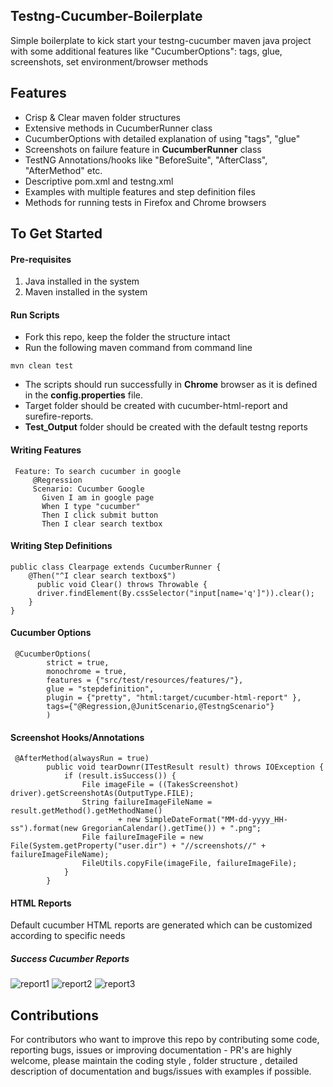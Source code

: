 ## Testng-Cucumber-Boilerplate  
Simple boilerplate to kick start your testng-cucumber maven java project with some additional features like "CucumberOptions": tags, glue, screenshots, set environment/browser methods
## Features
* Crisp & Clear maven folder structures
* Extensive methods in CucumberRunner class
* CucumberOptions with detailed explanation of using "tags", "glue"
* Screenshots on failure feature in **CucumberRunner** class
* TestNG Annotations/hooks like "BeforeSuite", "AfterClass", "AfterMethod" etc.
* Descriptive pom.xml and testng.xml
* Examples with multiple features and step definition files
* Methods for running tests in Firefox and Chrome browsers

## To Get Started

#### Pre-requisites
1. Java installed in the system
2. Maven installed in the system

#### Run Scripts
* Fork this repo, keep the folder the structure intact
* Run the following maven command from command line 
```
mvn clean test
```
* The scripts should run successfully in **Chrome** browser as it is defined in the **config.properties** file.
* Target folder should be created with cucumber-html-report and surefire-reports.
* **Test_Output** folder should be created with the default testng reports

#### Writing Features
```
 Feature: To search cucumber in google
     @Regression
     Scenario: Cucumber Google
       Given I am in google page
       When I type "cucumber"
       Then I click submit button
       Then I clear search textbox
```


#### Writing Step Definitions

```
public class Clearpage extends CucumberRunner {
    @Then("^I clear search textbox$")
      public void Clear() throws Throwable {
      driver.findElement(By.cssSelector("input[name='q']")).clear();
    }
}
```


#### Cucumber Options

```
 @CucumberOptions(
      	strict = true,
      	monochrome = true,
      	features = {"src/test/resources/features/"},
      	glue = "stepdefinition",
      	plugin = {"pretty", "html:target/cucumber-html-report" },
      	tags={"@Regression,@JunitScenario,@TestngScenario"}
        )
```


#### Screenshot Hooks/Annotations

```
 @AfterMethod(alwaysRun = true)
     	public void tearDownr(ITestResult result) throws IOException {
     		if (result.isSuccess()) {
     			File imageFile = ((TakesScreenshot) driver).getScreenshotAs(OutputType.FILE);
     			String failureImageFileName = result.getMethod().getMethodName()
     					+ new SimpleDateFormat("MM-dd-yyyy_HH-ss").format(new GregorianCalendar().getTime()) + ".png";
     			File failureImageFile = new File(System.getProperty("user.dir") + "//screenshots//" + failureImageFileName);
     			FileUtils.copyFile(imageFile, failureImageFile);
     		}
     	}
```


#### HTML Reports
Default cucumber HTML reports are generated which can be customized according to specific needs
##### Success Cucumber Reports

![report1](./images/report1.png)
![report2](./images/report2.png)
![report3](./images/report3.png)



## Contributions
For contributors who want to improve this repo by contributing some code, reporting bugs, issues or improving documentation - PR's are highly welcome, please maintain the coding style , folder structure , detailed description of documentation and bugs/issues with examples if possible.
